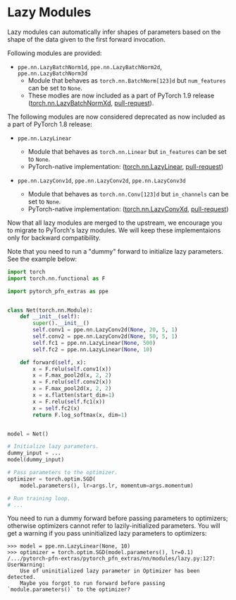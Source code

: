 # Lazy Modules

Lazy modules can automatically infer shapes of parameters based on the shape of the data given to the first forward invocation.

Following modules are provided:

* `ppe.nn.LazyBatchNorm1d`, `ppe.nn.LazyBatchNorm2d`, `ppe.nn.LazyBatchNorm3d`
    * Module that behaves as `torch.nn.BatchNorm[123]d` but `num_features` can be set to `None`.
    * These modles are now included as a part of PyTorch 1.9 release ([torch.nn.LazyBatchNormXd](https://pytorch.org/docs/stable/generated/torch.nn.LazyBatchNorm1d.html), [pull-request](https://github.com/pytorch/pytorch/pull/51862)).

The following modules are now considered deprecated as now included as a part of PyTorch 1.8 release:

* `ppe.nn.LazyLinear`
    * Module that behaves as `torch.nn.Linear` but `in_features` can be set to `None`.
    * PyTorch-native implementation: ([torch.nn.LazyLinear](https://pytorch.org/docs/stable/generated/torch.nn.LazyLinear.html), [pull-request](https://github.com/pytorch/pytorch/pull/44538))

* `ppe.nn.LazyConv1d`, `ppe.nn.LazyConv2d`, `ppe.nn.LazyConv3d`
    * Module that behaves as `torch.nn.Conv[123]d` but `in_channels` can be set to `None`.
    * PyTorch-native implementation: ([torch.nn.LazyConvXd](https://pytorch.org/docs/stable/generated/torch.nn.LazyConv1d.html), [pull-request](https://github.com/pytorch/pytorch/pull/47350))

Now that all lazy modules are merged to the upstream, we encourage you to migrate to PyTorch's lazy modules.
We will keep these implementaions only for backward compatibility.

Note that you need to run a "dummy" forward to initialize lazy parameters.
See the example below:

```py
import torch
import torch.nn.functional as F

import pytorch_pfn_extras as ppe


class Net(torch.nn.Module):
    def __init__(self):
        super().__init__()
        self.conv1 = ppe.nn.LazyConv2d(None, 20, 5, 1)
        self.conv2 = ppe.nn.LazyConv2d(None, 50, 5, 1)
        self.fc1 = ppe.nn.LazyLinear(None, 500)
        self.fc2 = ppe.nn.LazyLinear(None, 10)

    def forward(self, x):
        x = F.relu(self.conv1(x))
        x = F.max_pool2d(x, 2, 2)
        x = F.relu(self.conv2(x))
        x = F.max_pool2d(x, 2, 2)
        x = x.flatten(start_dim=1)
        x = F.relu(self.fc1(x))
        x = self.fc2(x)
        return F.log_softmax(x, dim=1)


model = Net()

# Initialize lazy parameters.
dummy_input = ...
model(dummy_input)

# Pass parameters to the optimizer.
optimizer = torch.optim.SGD(
    model.parameters(), lr=args.lr, momentum=args.momentum)

# Run training loop.
# ...
```

You need to run a dummy forward before passing parameters to optimizers; otherwise optimizers cannot refer to lazily-initialized parameters.
You will get a warning if you pass uninitialized lazy parameters to optimizers:

```
>>> model = ppe.nn.LazyLinear(None, 10)
>>> optimizer = torch.optim.SGD(model.parameters(), lr=0.1)
/.../pytorch-pfn-extras/pytorch_pfn_extras/nn/modules/lazy.py:127: UserWarning:
    Use of uninitialized lazy parameter in Optimizer has been detected.
    Maybe you forgot to run forward before passing `module.parameters()` to the optimizer?
```
